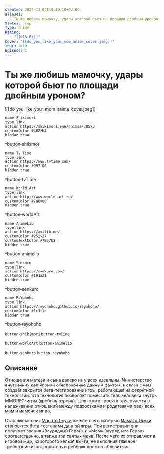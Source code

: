 ```yaml
---
created: 2024-11-04T14:19:10+03:00
aliases:
  - Ты же любишь мамочку, удары которой бьют по площади двойным уроном?
Status: drop
Type: anime
Rating:
  - "[[®️18|R+]]"
Cover: "[[do_you_like_your_mom_anime_cover.jpeg]]"
Year: 2019
Episode: 1
---
```


# Ты же любишь мамочку, удары которой бьют по площади двойным уроном?

![[do_you_like_your_mom_anime_cover.jpeg]]

```button
name Shikimori
type link
action https://shikimori.one/animes/38573
customColor #4682b4
hidden true
```
^button-shikimori

```button
name TV Time
type link
action https://www.tvtime.com/
customColor #997f00
hidden true
```
^button-tvTime

```button
name World Art
type link
action http://www.world-art.ru/
customColor #7a0000
hidden true
```
^button-worldArt

```button
name AnimeLib
type link
action https://anilib.me/
customColor #252527
customTextColor #7E57C2
hidden true
```
^button-animelib

```button
name Senkuro
type link
action https://senkuro.com/
customColor #191A21
hidden true
```
^button-senkuro

```button
name ReYohoho
type link
action https://reyohoho.github.io/reyohoho/
customColor #1c1c1c
hidden true
```
^button-reyohoho

`button-shikimori` `button-tvTime`

`button-worldArt` `button-animelib`

`button-senkuro` `button-reyohoho`

## Описание

Отношения матери и сына далеко не у всех идеальны. Министерство внутренних дел Японии обеспокоенно данным фактом, в связи с чем создаёт закрытое бета-тестирование игры, работающей на секретной технологии. Эта технология позволяет поместить тело человека внутрь MMORPG-игры (пробная версия). Цель этого проекта заключается в налаживании отношений между подростками и родителями ради всех мам и мамочек мира.

Старшеклассник [Масато Осуки](https://shikimori.one/characters/152716-masato-oosuki) вместе с его матерью [Мамако Осуки](https://shikimori.one/characters/152715-mamako-oosuki) становятся бета-тестерами данной игры. При регистрации они получают звания «Заурядный Герой» и «Мама Заурядного Героя» соответственно, а также три святых меча. После чего их отправляют в игровой мир, из которого нельзя выйти, не выполнив главное требование игры: родитель и ребёнок должны сблизиться.
